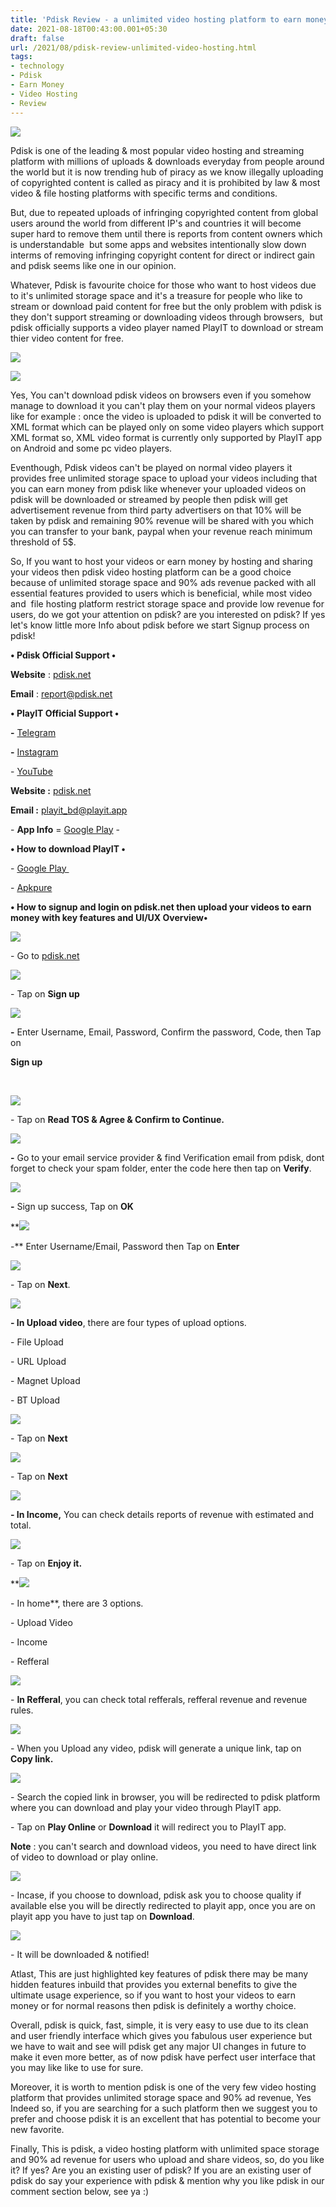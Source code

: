 ```yaml
---
title: 'Pdisk Review - a unlimited video hosting platform to earn money by sharing!'
date: 2021-08-18T00:43:00.001+05:30
draft: false
url: /2021/08/pdisk-review-unlimited-video-hosting.html
tags: 
- technology
- Pdisk
- Earn Money
- Video Hosting
- Review
---
```


 [![](https://lh3.googleusercontent.com/-iFdOnk5FBQs/YR1b0oWZhSI/AAAAAAAAGaA/MAKkOwa_RkUsHibZGag8mrq3R9nfL7qjgCLcBGAsYHQ/s1600/1629313996844638-0.png)](https://lh3.googleusercontent.com/-iFdOnk5FBQs/YR1b0oWZhSI/AAAAAAAAGaA/MAKkOwa_RkUsHibZGag8mrq3R9nfL7qjgCLcBGAsYHQ/s1600/1629313996844638-0.png) 

  

Pdisk is one of the leading & most popular video hosting and streaming platform with millions of uploads & downloads everyday from people around the world but it is now trending hub of piracy as we know illegally uploading of copyrighted content is called as piracy and it is prohibited by law & most video & file hosting platforms with specific terms and conditions.

  

But, due to repeated uploads of infringing copyrighted content from global users around the world from different IP's and countries it will become super hard to remove them until there is reports from content owners which is understandable  but some apps and websites intentionally slow down interms of removing infringing copyright content for direct or indirect gain and pdisk seems like one in our opinion.

  

Whatever, Pdisk is favourite choice for those who want to host videos due to it's unlimited storage space and it's a treasure for people who like to stream or download paid content for free but the only problem with pdisk is they don't support streaming or downloading videos through browsers,  but pdisk officially supports a video player named PlayIT to download or stream thier video content for free.

  

 [![](https://lh3.googleusercontent.com/-smxN48Qhogg/YR1by6iwa5I/AAAAAAAAGZ8/VN_Wy-ouKxIo67ocgbXZ7Hd_wmTCfCfqwCLcBGAsYHQ/s1600/1629313990685388-1.png)](https://lh3.googleusercontent.com/-smxN48Qhogg/YR1by6iwa5I/AAAAAAAAGZ8/VN_Wy-ouKxIo67ocgbXZ7Hd_wmTCfCfqwCLcBGAsYHQ/s1600/1629313990685388-1.png) 

  

 [![](https://lh3.googleusercontent.com/-uAv3qB6NSO4/YR1bxWzkGlI/AAAAAAAAGZ4/35oPePqpH98-E1_E6mfjt7EL7LSce-xkwCLcBGAsYHQ/s1600/1629313980644671-2.png)](https://lh3.googleusercontent.com/-uAv3qB6NSO4/YR1bxWzkGlI/AAAAAAAAGZ4/35oPePqpH98-E1_E6mfjt7EL7LSce-xkwCLcBGAsYHQ/s1600/1629313980644671-2.png) 

  

Yes, You can't download pdisk videos on browsers even if you somehow manage to download it you can't play them on your normal videos players like for example : once the video is uploaded to pdisk it will be converted to XML format which can be played only on some video players which support XML format so, XML video format is currently only supported by PlayIT app on Android and some pc video players.

  

Eventhough, Pdisk videos can't be played on normal video players it provides free unlimited storage space to upload your videos including that you can earn money from pdisk like whenever your uploaded videos on pdisk will be downloaded or streamed by people then pdisk will get advertisement revenue from third party advertisers on that 10% will be taken by pdisk and remaining 90% revenue will be shared with you which you can transfer to your bank, paypal when your revenue reach minimum threshold of 5$.

  

So, If you want to host your videos or earn money by hosting and sharing your videos then pdisk video hosting platform can be a good choice because of unlimited storage space and 90% ads revenue packed with all essential features provided to users which is beneficial, while most video and  file hosting platform restrict storage space and provide low revenue for users, do we got your attention on pdisk? are you interested on pdisk? If yes let's know little more Info about pdisk before we start Signup process on pdisk!

**• Pdisk Official Support •**

**Website** : [pdisk.net](http://pdisk.net)

**Email** : [report@pdisk.net](http://report@pdisk.net)

**• PlayIT Official Support •**

  

**\-** [Telegram](https://t.me/joinchat/fOPdsCkUtJ44MjU1)

**\-** [Instagram](https://instagram.com/playit.player?utm_medium=copy_link)

\- [YouTube](https://m.youtube.com/channel/UC0AHFLUVJsMOiz_udq3xg4w)

  

**Website :** [pdisk.net](http://pdisk.net)

**Email :** [playit\_bd@playit.app](http://playit_bd@playit.app)

  

\- **App Info** = [Google Play](market://details?id=com.playit.videoplayer&referrer=utm_source%253DGP_playit_app%2526utm_medium%253Dguidedial%2526utm_campaign%253Dplayit_app) \- 

  

**• How to download PlayIT •**

\- [Google Play ](market://details?id=com.playit.videoplayer&referrer=utm_source%253DGP_playit_app%2526utm_medium%253Dguidedial%2526utm_campaign%253Dplayit_app)

\- [Apkpure](https://m.apkpure.com/playit-a-new-all-in-one-video-player/com.playit.videoplayer)

**• How to signup and login on pdisk.net then upload your videos to earn money with key features and UI/UX Overview•**

 **[![](https://lh3.googleusercontent.com/-RTai8PAs6Qc/YR1bu6WsBNI/AAAAAAAAGZw/teTArlCPEm41kO1t_IS1w1akWnM5N_XDwCLcBGAsYHQ/s1600/1629313958282191-3.png)](https://lh3.googleusercontent.com/-RTai8PAs6Qc/YR1bu6WsBNI/AAAAAAAAGZw/teTArlCPEm41kO1t_IS1w1akWnM5N_XDwCLcBGAsYHQ/s1600/1629313958282191-3.png)** 

  

\- Go to [pdisk.net](http://pdisk.net)

  

 [![](https://lh3.googleusercontent.com/-KIeay1SPM2k/YR1bpO-3gFI/AAAAAAAAGZk/dU7q-DJoscEofBX1cRkpb3gMIa-UVzHIwCLcBGAsYHQ/s1600/1629313949117795-4.png)](https://lh3.googleusercontent.com/-KIeay1SPM2k/YR1bpO-3gFI/AAAAAAAAGZk/dU7q-DJoscEofBX1cRkpb3gMIa-UVzHIwCLcBGAsYHQ/s1600/1629313949117795-4.png) 

  

  

\- Tap on **Sign up**

 **[![](https://lh3.googleusercontent.com/-gt47DPALiM0/YR1bm6Tz52I/AAAAAAAAGZg/ZE8A2f-bZIAjaP37CcCRk2e3a-fDDDMewCLcBGAsYHQ/s1600/1629313934764543-5.png)](https://lh3.googleusercontent.com/-gt47DPALiM0/YR1bm6Tz52I/AAAAAAAAGZg/ZE8A2f-bZIAjaP37CcCRk2e3a-fDDDMewCLcBGAsYHQ/s1600/1629313934764543-5.png)** 

**\-** Enter Username, Email, Password, Confirm the password, Code, then Tap on

**Sign up**

 

 [![](https://lh3.googleusercontent.com/--7wEMbxvNdM/YR1bjXBaM7I/AAAAAAAAGZY/BQR4dyQWqB8tqLBEFIIemf3inf4Wb9NUwCLcBGAsYHQ/s1600/1629313925310714-6.png)](https://lh3.googleusercontent.com/--7wEMbxvNdM/YR1bjXBaM7I/AAAAAAAAGZY/BQR4dyQWqB8tqLBEFIIemf3inf4Wb9NUwCLcBGAsYHQ/s1600/1629313925310714-6.png) 

  

\- Tap on **Read TOS & Agree & Confirm to Continue.**

 **[![](https://lh3.googleusercontent.com/-fQaDGtjAjpE/YR1bg_cfZnI/AAAAAAAAGZU/1Pv0VnL_x10IGiANSLwrm6GMKYUoE4e1ACLcBGAsYHQ/s1600/1629313916466092-7.png)](https://lh3.googleusercontent.com/-fQaDGtjAjpE/YR1bg_cfZnI/AAAAAAAAGZU/1Pv0VnL_x10IGiANSLwrm6GMKYUoE4e1ACLcBGAsYHQ/s1600/1629313916466092-7.png)** 

**\-** Go to your email service provider & find Verification email from pdisk, dont forget to check your spam folder, enter the code here then tap on **Verify**.

  

 [![](https://lh3.googleusercontent.com/-wohAmNZZ--A/YR1bemtn81I/AAAAAAAAGZQ/urzuNmn5ug01zevC8zF_D2U-OpWxsUEzACLcBGAsYHQ/s1600/1629313909756613-8.png)](https://lh3.googleusercontent.com/-wohAmNZZ--A/YR1bemtn81I/AAAAAAAAGZQ/urzuNmn5ug01zevC8zF_D2U-OpWxsUEzACLcBGAsYHQ/s1600/1629313909756613-8.png) 

  

**\-** Sign up success, Tap on **OK**

 **[![](https://lh3.googleusercontent.com/-o5tfUU74Tng/YR1bdFCBg-I/AAAAAAAAGZM/uAdozFrv_LkN0UkB4ZtoY4YhLq--1LTUwCLcBGAsYHQ/s1600/1629313902898548-9.png)](https://lh3.googleusercontent.com/-o5tfUU74Tng/YR1bdFCBg-I/AAAAAAAAGZM/uAdozFrv_LkN0UkB4ZtoY4YhLq--1LTUwCLcBGAsYHQ/s1600/1629313902898548-9.png) 

\-** Enter Username/Email, Password then Tap on **Enter**

  

 [![](https://lh3.googleusercontent.com/-nU6p8q4lWpw/YR1bbcOM1nI/AAAAAAAAGZI/QLksmbebeJYAov7TxkfqAhDTbeMi0H-OQCLcBGAsYHQ/s1600/1629313891458811-10.png)](https://lh3.googleusercontent.com/-nU6p8q4lWpw/YR1bbcOM1nI/AAAAAAAAGZI/QLksmbebeJYAov7TxkfqAhDTbeMi0H-OQCLcBGAsYHQ/s1600/1629313891458811-10.png) 

  

\- Tap on **Next**.

  

 [![](https://lh3.googleusercontent.com/-AKUw64OWRdc/YR1bYogifnI/AAAAAAAAGZE/pHxYNdkueFYKo6ux6Gc8HdwS9BXKz6pHQCLcBGAsYHQ/s1600/1629313883747856-11.png)](https://lh3.googleusercontent.com/-AKUw64OWRdc/YR1bYogifnI/AAAAAAAAGZE/pHxYNdkueFYKo6ux6Gc8HdwS9BXKz6pHQCLcBGAsYHQ/s1600/1629313883747856-11.png) 

**\- In Upload video**, there are four types of upload options.

  

\- File Upload

\- URL Upload

\- Magnet Upload

\- BT Upload

  

 [![](https://lh3.googleusercontent.com/-Vta3LkEOX5o/YR1bWr3-ecI/AAAAAAAAGZA/XBhDF308OhkgQoGyr5XHAqkft5T4PWuJQCLcBGAsYHQ/s1600/1629313870576566-12.png)](https://lh3.googleusercontent.com/-Vta3LkEOX5o/YR1bWr3-ecI/AAAAAAAAGZA/XBhDF308OhkgQoGyr5XHAqkft5T4PWuJQCLcBGAsYHQ/s1600/1629313870576566-12.png) 

  

\- Tap on **Next**

 **[![](https://lh3.googleusercontent.com/-HrMxd7ZVXnM/YR1bTMRVQeI/AAAAAAAAGY0/rt89BsUtE4EnC13j_l07l1Wxm8DFV1BlQCLcBGAsYHQ/s1600/1629313856808106-13.png)](https://lh3.googleusercontent.com/-HrMxd7ZVXnM/YR1bTMRVQeI/AAAAAAAAGY0/rt89BsUtE4EnC13j_l07l1Wxm8DFV1BlQCLcBGAsYHQ/s1600/1629313856808106-13.png)** 

\- Tap on **Next**

 **[![](https://lh3.googleusercontent.com/-5yvbgQFIZS8/YR1bP7TCxrI/AAAAAAAAGYs/mUSi-BRUmQsIF34AfTeT5q--nQphzbfFgCLcBGAsYHQ/s1600/1629313838720782-14.png)](https://lh3.googleusercontent.com/-5yvbgQFIZS8/YR1bP7TCxrI/AAAAAAAAGYs/mUSi-BRUmQsIF34AfTeT5q--nQphzbfFgCLcBGAsYHQ/s1600/1629313838720782-14.png)** 

**\- In Income,** You can check details reports of revenue with estimated and total.

  

 [![](https://lh3.googleusercontent.com/-X-lXVzEDIxI/YR1bLb9O_PI/AAAAAAAAGYo/7TSQt2EMOBAq-uDypn_oIlKKRBaDHq2QACLcBGAsYHQ/s1600/1629313820998814-15.png)](https://lh3.googleusercontent.com/-X-lXVzEDIxI/YR1bLb9O_PI/AAAAAAAAGYo/7TSQt2EMOBAq-uDypn_oIlKKRBaDHq2QACLcBGAsYHQ/s1600/1629313820998814-15.png) 

  

\- Tap on **Enjoy it.**

 **[![](https://lh3.googleusercontent.com/-9oollLAQEUk/YR1bG0GvJUI/AAAAAAAAGYg/0l1aPUJYuaYO2Opit8TGvC-vOHeWlc80QCLcBGAsYHQ/s1600/1629313808932648-16.png)](https://lh3.googleusercontent.com/-9oollLAQEUk/YR1bG0GvJUI/AAAAAAAAGYg/0l1aPUJYuaYO2Opit8TGvC-vOHeWlc80QCLcBGAsYHQ/s1600/1629313808932648-16.png) 

\- In home**, there are 3 options.

  

\- Upload Video

\- Income

\- Refferal

  

  

 [![](https://lh3.googleusercontent.com/-UGZ9fF7wx00/YR1bD5waNvI/AAAAAAAAGYY/6CH9VBfpiPIiFJaDhSfEN7x1g4iLwukWQCLcBGAsYHQ/s1600/1629313795854945-17.png)](https://lh3.googleusercontent.com/-UGZ9fF7wx00/YR1bD5waNvI/AAAAAAAAGYY/6CH9VBfpiPIiFJaDhSfEN7x1g4iLwukWQCLcBGAsYHQ/s1600/1629313795854945-17.png) 

  

\- **In Refferal**, you can check total refferals, refferal revenue and revenue rules.

  

 [![](https://lh3.googleusercontent.com/-nIKe_klBOXk/YR1bAlTGgMI/AAAAAAAAGYU/Owm6xK3WYEsMkz47IwNjO2Z5IhpWPioEQCLcBGAsYHQ/s1600/1629313782975299-18.png)](https://lh3.googleusercontent.com/-nIKe_klBOXk/YR1bAlTGgMI/AAAAAAAAGYU/Owm6xK3WYEsMkz47IwNjO2Z5IhpWPioEQCLcBGAsYHQ/s1600/1629313782975299-18.png) 

\- When you Upload any video, pdisk will generate a unique link, tap on **Copy link.**

 **[![](https://lh3.googleusercontent.com/-3SHFBwl7LEs/YR1a9SUiHbI/AAAAAAAAGYQ/YLdEp3pW40wDUj3jFrogdFUaGbftMJjpACLcBGAsYHQ/s1600/1629313767185545-19.png)](https://lh3.googleusercontent.com/-3SHFBwl7LEs/YR1a9SUiHbI/AAAAAAAAGYQ/YLdEp3pW40wDUj3jFrogdFUaGbftMJjpACLcBGAsYHQ/s1600/1629313767185545-19.png)** 

\- Search the copied link in browser, you will be redirected to pdisk platform where you can download and play your video through PlayIT app.

  

\- Tap on **Play Online** or **Download** it will redirect you to PlayIT app.

  

**Note** : you can't search and download videos, you need to have direct link of video to download or play online.

  

 [![](https://lh3.googleusercontent.com/-aNg40odW53s/YR1a5fPbFBI/AAAAAAAAGYM/1AZa3daVFcUM-cPy_9di0rb937usqz6JACLcBGAsYHQ/s1600/1629313756252953-20.png)](https://lh3.googleusercontent.com/-aNg40odW53s/YR1a5fPbFBI/AAAAAAAAGYM/1AZa3daVFcUM-cPy_9di0rb937usqz6JACLcBGAsYHQ/s1600/1629313756252953-20.png) 

  

  

\- Incase, if you choose to download, pdisk ask you to choose quality if available else you will be directly redirected to playit app, once you are on playit app you have to just tap on **Download**.

  

 [![](https://lh3.googleusercontent.com/-nrf--JYoD1g/YR1a2uekZJI/AAAAAAAAGYI/ILCAwT8pkK8tp236i4y_bhgRtdpfGFodgCLcBGAsYHQ/s1600/1629313745612736-21.png)](https://lh3.googleusercontent.com/-nrf--JYoD1g/YR1a2uekZJI/AAAAAAAAGYI/ILCAwT8pkK8tp236i4y_bhgRtdpfGFodgCLcBGAsYHQ/s1600/1629313745612736-21.png) 

  

\- It will be downloaded & notified!

  

Atlast, This are just highlighted key features of pdisk there may be many hidden features inbuild that provides you external benefits to give the ultimate usage experience, so if you want to host your videos to earn money or for normal reasons then pdisk is definitely a worthy choice.

  

Overall, pdisk is quick, fast, simple, it is very easy to use due to its clean and user friendly interface which gives you fabulous user experience but we have to wait and see will pdisk get any major UI changes in future to make it even more better, as of now pdisk have perfect user interface that you may like like to use for sure.

  

Moreover, it is worth to mention pdisk is one of the very few video hosting platform that provides unlimited storage space and 90% ad revenue, Yes Indeed so, if you are searching for a such platform then we suggest you to prefer and choose pdisk it is an excellent that has potential to become your new favorite.

  

Finally, This is pdisk, a video hosting platform with unlimited space storage and 90% ad revenue for users who upload and share videos, so, do you like it? If yes? Are you an existing user of pdisk? If you are an existing user of pdisk do say your experience with pdisk & mention why you like pdisk in our comment section below, see ya :)
